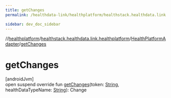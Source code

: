 ```yaml
---
title: getChanges
permalink: /healthdata-link/healthplatform/healthstack.healthdata.link.healthplatform/-health-platform-adapter/get-changes.html

sidebar: dev_doc_sidebar
---
```

//[healthplatform](../../../index.html)/[healthstack.healthdata.link.healthplatform](../index.html)/[HealthPlatformAdapter](index.html)/[getChanges](get-changes.html)



# getChanges



[androidJvm]\
open suspend override fun [getChanges](get-changes.html)(token: [String](https://kotlinlang.org/api/latest/jvm/stdlib/kotlin/-string/index.html), healthDataTypeName: [String](https://kotlinlang.org/api/latest/jvm/stdlib/kotlin/-string/index.html)): Change




